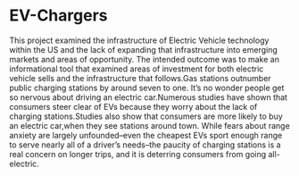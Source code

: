 # EV-Chargers
 This project examined the infrastructure of Electric Vehicle technology within the US and the lack of expanding that infrastructure into emerging markets and areas of opportunity. The intended outcome was to make an informational tool that examined areas of investment for both electric vehicle sells and the infrastructure that follows.Gas stations outnumber public charging stations by around seven to one.
It’s no wonder people get so nervous about driving an electric car.Numerous studies have shown that consumers steer clear of EVs
because they worry about the lack of charging stations.Studies also show that consumers are more likely to buy an electric car,when they see stations around town. While fears about range anxiety are largely unfounded–even the cheapest EVs sport enough range to serve
nearly all of a driver’s needs–the paucity of charging stations is a real concern
on longer trips, and it is deterring consumers from going all-electric.
